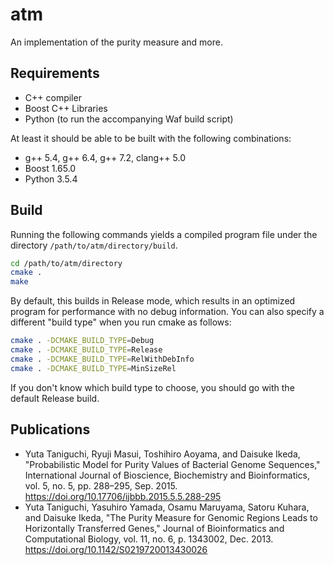 # atm
An implementation of the purity measure and more.


## Requirements
- C++ compiler
- Boost C++ Libraries
- Python (to run the accompanying Waf build script)

At least it should be able to be built with the following combinations:
- g++ 5.4, g++ 6.4, g++ 7.2, clang++ 5.0
- Boost 1.65.0
- Python 3.5.4


## Build
Running the following commands yields a compiled program file under the directory `/path/to/atm/directory/build`.

```sh
cd /path/to/atm/directory
cmake .
make
```

By default, this builds in Release mode, which results in an optimized program for performance with no debug information.
You can also specify a different "build type" when you run cmake as follows:

```sh
cmake . -DCMAKE_BUILD_TYPE=Debug
cmake . -DCMAKE_BUILD_TYPE=Release
cmake . -DCMAKE_BUILD_TYPE=RelWithDebInfo
cmake . -DCMAKE_BUILD_TYPE=MinSizeRel
```

If you don't know which build type to choose, you should go with the default Release build.


## Publications
- Yuta Taniguchi, Ryuji Masui, Toshihiro Aoyama, and Daisuke Ikeda,
  "Probabilistic Model for Purity Values of Bacterial Genome Sequences,"
  International Journal of Bioscience, Biochemistry and Bioinformatics, vol. 5, no. 5, pp. 288–295, Sep. 2015.
  https://doi.org/10.17706/ijbbb.2015.5.5.288-295
- Yuta Taniguchi, Yasuhiro Yamada, Osamu Maruyama, Satoru Kuhara, and Daisuke Ikeda,
  "The Purity Measure for Genomic Regions Leads to Horizontally Transferred Genes,"
  Journal of Bioinformatics and Computational Biology, vol. 11, no. 6, p. 1343002, Dec. 2013.
  https://doi.org/10.1142/S0219720013430026
